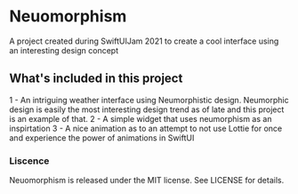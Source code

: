 # Neuomorphism
A project created during SwiftUIJam 2021 to create a cool interface using an interesting design concept

## What's included in this project
1 - An intriguing weather interface using Neumorphistic design. Neumorphic design is easily the most interesting design trend as of late and this project is an example of that.
2 - A simple widget that uses neumorphism as an inspirtation
3 - A nice animation as to an attempt to not use Lottie for once and experience the power of animations in SwiftUI

### Liscence 
Neuomorphism is released under the MIT license. See LICENSE for details.

